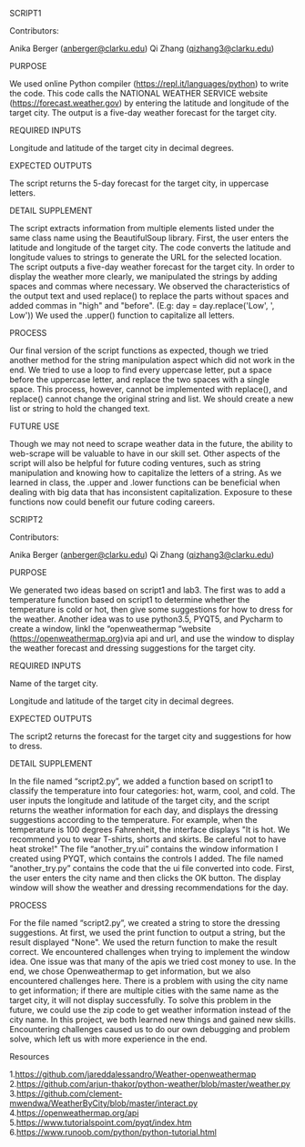 SCRIPT1

Contributors:

Anika Berger (anberger@clarku.edu)
Qi Zhang (qizhang3@clarku.edu)

PURPOSE

We used online Python compiler (https://repl.it/languages/python) to write the code. This code calls the NATIONAL WEATHER SERVICE website (https://forecast.weather.gov) by entering the latitude and longitude of the target city. The output is a five-day weather forecast for the target city.

REQUIRED INPUTS 

Longitude and latitude of the target city in decimal degrees.

EXPECTED OUTPUTS 

The script returns the 5-day forecast for the target city, in uppercase letters.

DETAIL SUPPLEMENT

The script extracts information from multiple elements listed under the same class name using the BeautifulSoup library. First, the user enters the latitude and longitude of the target city. The code converts the latitude and longitude values to strings to generate the URL for the selected location. The script outputs a five-day weather forecast for the target city.
In order to display the weather more clearly, we manipulated the strings by adding spaces and commas where necessary. We observed the characteristics of the output text and used replace() to replace the parts without spaces and added commas in "high" and "before". (E.g: day = day.replace('Low', ', Low')) We used the .upper() function to capitalize all letters.

PROCESS

Our final version of the script functions as expected, though we tried another method for the string manipulation aspect which did not work in the end. We tried to use a loop to find every uppercase letter, put a space before the uppercase letter, and replace the two spaces with a single space. This process, however, cannot be implemented with replace(), and replace() cannot change the original string and list. We should create a new list or string to hold the changed text.

FUTURE USE

Though we may not need to scrape weather data in the future, the ability to web-scrape will be valuable to have in our skill set. Other aspects of the script will also be helpful for future coding ventures, such as string manipulation and knowing how to capitalize the letters of a string. As we learned in class, the .upper and .lower functions can be beneficial when dealing with big data that has inconsistent capitalization. Exposure to these functions now could benefit our future coding careers.



SCRIPT2

Contributors:

Anika Berger (anberger@clarku.edu)
Qi Zhang (qizhang3@clarku.edu)

PURPOSE

We generated two ideas based on script1 and lab3. The first was to add a temperature function based on script1 to determine whether the temperature is cold or hot, then give some suggestions for how to dress for the weather. Another idea was to use python3.5, PYQT5, and Pycharm to create a window, linkl the “openweathermap “website (https://openweathermap.org)via api and url, and use the window to display the weather forecast and dressing suggestions for the target city.

REQUIRED INPUTS 

Name of the target city.

Longitude and latitude of the target city in decimal degrees.

EXPECTED OUTPUTS 

The script2 returns the forecast for the target city and suggestions for how to dress.

DETAIL SUPPLEMENT

In the file named “script2.py”, we added a function based on script1 to classify the temperature into four categories: hot, warm, cool, and cold. The user inputs the longitude and latitude of the target city, and the script returns the weather information for each day, and displays the dressing suggestions according to the temperature. For example, when the temperature is 100 degrees Fahrenheit, the interface displays "It is hot. We recommend you to wear T-shirts, shorts and skirts. Be careful not to have heat stroke!"
The file “another_try.ui” contains the window information I created using PYQT, which contains the controls I added. The file named “another_try.py” contains the code that the ui file converted into code. First, the user enters the city name and then clicks the OK button. The display window will show the weather and dressing recommendations for the day.

PROCESS

For the file named “script2.py”, we created a string to store the dressing suggestions. At first, we used the print function to output a string, but the result displayed "None". We used the return function to make the result correct.
We encountered challenges when trying to implement the window idea. One issue was that many of the apis we tried cost money to use. In the end, we chose Openweathermap to get information, but we also encountered challenges here. There is a problem with using the city name to get information; if there are multiple cities with the same name as the target city, it will not display successfully. To solve this problem in the future, we could use the zip code to get weather information instead of the city name.
In this project, we both learned new things and gained new skills. Encountering challenges caused us to do our own debugging and problem solve, which left us with more experience in the end.

Resources

1.https://github.com/jareddalessandro/Weather-openweathermap
2.https://github.com/arjun-thakor/python-weather/blob/master/weather.py
3.https://github.com/clement-mwendwa/WeatherByCity/blob/master/interact.py
4.https://openweathermap.org/api
5.https://www.tutorialspoint.com/pyqt/index.htm
6.https://www.runoob.com/python/python-tutorial.html





